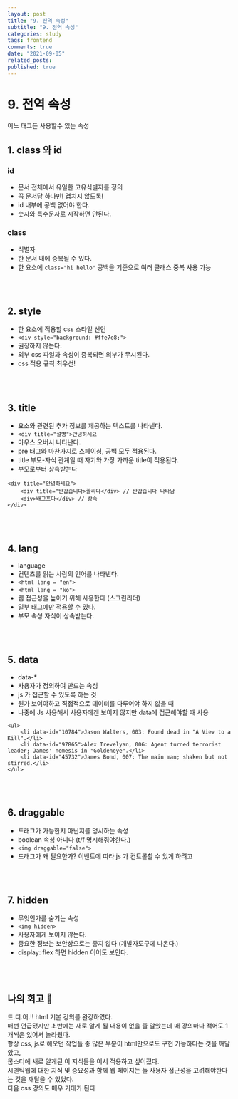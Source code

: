 ```yaml
---
layout: post
title: "9. 전역 속성"
subtitle: "9. 전역 속성"
categories: study
tags: frontend
comments: true
date: "2021-09-05"
related_posts:
published: true
---
```


# 9. 전역 속성
어느 태그든 사용할수 있는 속성

## 1. class 와 id
### id
- 문서 전체에서 유일한 고유식별자를 정의
- 꼭 문서당 하나만! 겹치지 않도록!
- id 내부에 공백 없어야 한다.
- 숫자와 특수문자로 시작하면 안된다.

### class
- 식별자
- 한 문서 내에 중복될 수 있다.
- 한 요소에 `class="hi hello"` 공백을 기준으로 여러 클래스 중복 사용 가능



<br><br>

## 2. style
- 한 요소에 적용할 css 스타일 선언
- `<div style="background: #ffe7e8;">`
- 권장하지 않는다.
- 외부 css 파일과 속성이 중복되면 외부가 무시된다.
- css 적용 규칙 최우선!

<br><br>

## 3. title

- 요소와 관련된 추가 정보를 제공하는 텍스트를 나타낸다.
- `<div title="설명">안녕하세요`
- 마우스 오버시 나타난다.
- pre 태그와 마찬가지로 스페이싱, 공백 모두 적용된다.
- title 부모-자식 관계일 때 자기와 가장 가까운 title이 적용된다.
- 부모로부터 상속받는다

```
<div title="안녕하세요">
    <div title="반갑습니다>졸리다</div> // 반갑습니다 나타남
    <div>배고프다</div> // 상속
</div>
```


<br><br>


## 4. lang

- language
- 컨텐츠를 읽는 사람의 언어를 나타낸다.
- `<html lang = "en">`
- `<html lang = "ko">`
- 웹 접근성을 높이기 위해 사용한다 (스크린리더)
- 일부 태그에만 적용할 수 있다.
- 부모 속성 자식이 상속받는다.


<br><br>

## 5. data
- data-*
- 사용자가 정의하여 만드는 속성
- js 가 접근할 수 있도록 하는 것
- 뭔가 보여야하고 직접적으로 데이터를 다루어야 하지 않을 때
- 나중에 Js 사용해서 사용자에겐 보이지 않지만 data에 접근해야할 때 사용

````
<ul>
    <li data-id="10784">Jason Walters, 003: Found dead in "A View to a Kill".</li>
    <li data-id="97865">Alex Trevelyan, 006: Agent turned terrorist leader; James' nemesis in "Goldeneye".</li>
    <li data-id="45732">James Bond, 007: The main man; shaken but not stirred.</li>
</ul>
````



<br><br>

## 6. draggable
- 드래그가 가능한지 아닌지를 명시하는 속성
- boolean 속성 아니다 (t/f 명시해줘야한다.)
- `<img draggable="false">`
- 드래그가 왜 필요한가? 이벤트에 따라 js 가 컨트롤할 수 있게 하려고


<br><br>

## 7. hidden
- 무엇인가를 숨기는 속성
- `<img hidden>`
- 사용자에게 보이지 않는다.
- 중요한 정보는 보안상으로는 좋지 않다 (개발자도구에 나온다.)
- display: flex 하면 hidden 이어도 보인다.

<br><br>


## 나의 회고 🤫
드.디.어.!! html 기본 강의를 완강하였다.<br>
매번 언급됐지만 초반에는 새로 알게 될 내용이 없을 줄 알았는데 매 강의마다 적어도 1개씩은 있어서 놀라웠다.<br>
항상 css, js로 해오던 작업들 중 많은 부분이 html만으로도 구현 가능하다는 것을 깨달았고,<br>
뭅스터에 새로 알게된 이 지식들을 어서 적용하고 싶어졌다.<br>
시멘틱웹에 대한 지식 및 중요성과 함께 웹 페이지는 늘 사용자 접근성을 고려해야한다는 것을 깨달을 수 있었다.<br>
다음 css 강의도 매우 기대가 된다<br>

